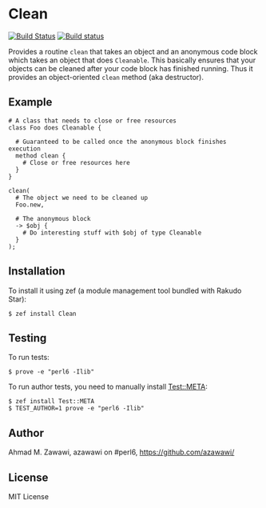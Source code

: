 # Clean

[![Build Status](https://travis-ci.org/azawawi/perl6-clean.svg?branch=master)](https://travis-ci.org/azawawi/perl6-clean) [![Build status](https://ci.appveyor.com/api/projects/status/github/azawawi/perl6-clean?svg=true)](https://ci.appveyor.com/project/azawawi/perl6-clean/branch/master)

Provides a routine `clean` that takes an object and an anonymous code block
which takes an object that does `Cleanable`. This basically ensures that your
objects can be cleaned after your code block has finished running. Thus it
provides an object-oriented `clean` method (aka destructor).

## Example

```Perl6
# A class that needs to close or free resources
class Foo does Cleanable {

  # Guaranteed to be called once the anonymous block finishes execution
  method clean {
    # Close or free resources here
  }
}

clean(
  # The object we need to be cleaned up
  Foo.new,

  # The anonymous block
  -> $obj {
    # Do interesting stuff with $obj of type Cleanable
  }
);
```


## Installation

To install it using zef (a module management tool bundled with Rakudo Star):

```
$ zef install Clean
```

## Testing

To run tests:

```
$ prove -e "perl6 -Ilib"
```

To run author tests, you need to manually install [Test::META](
https://github.com/jonathanstowe/Test-META):

```
$ zef install Test::META
$ TEST_AUTHOR=1 prove -e "perl6 -Ilib"
```

## Author

Ahmad M. Zawawi, azawawi on #perl6, https://github.com/azawawi/

## License

MIT License

